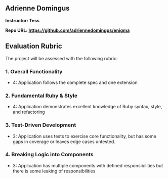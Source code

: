 ## Adrienne Domingus

**Instructor: Tess**

**Repo URL: https://github.com/adriennedomingus/enigma**

## Evaluation Rubric

The project will be assessed with the following rubric:

### 1. Overall Functionality

* 4: Application follows the complete spec and one extension

### 2. Fundamental Ruby & Style

* 4:  Application demonstrates excellent knowledge of Ruby syntax, style, and refactoring 

### 3. Test-Driven Development

* 3: Application uses tests to exercise core functionality, but has some gaps in coverage or leaves edge cases untested.

### 4. Breaking Logic into Components

* 3: Application has multiple components with defined responsibilities but there is some leaking of responsibilities
